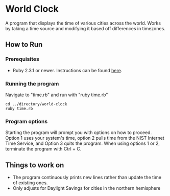 # World Clock

A program that displays the time of various cities across the world. Works by taking a time source and modifying it based off
differences in timezones.

## How to Run

### Prerequisites

* Ruby 2.3.1 or newer. Instructions can be found [here](https://www.ruby-lang.org/en/downloads/).

### Running the program

Navigate to "time.rb" and run with "ruby time.rb"

```
cd ../directory/world-clock
ruby time.rb
```

### Program options

Starting the program will prompt you with options on how to proceed. Option 1 uses your system's time, option 2 pulls time from
the NIST Internet Time Service, and Option 3 quits the program. When using options 1 or 2, terminate the program with Ctrl + C.

## Things to work on

* The program continuously prints new lines rather than update the time of existing ones.
* Only adjusts for Daylight Savings for cities in the northern hemisphere
